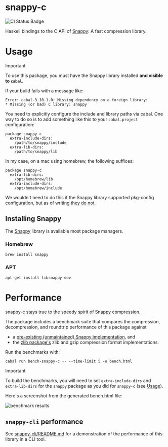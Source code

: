 # snappy-c

![CI Status Badge](https://github.com/well-typed/snappy-c/actions/workflows/haskell-ci.yml/badge.svg)

Haskell bindings to the C API of [Snappy][snappy]: A fast compression library.

# Usage

> [!IMPORTANT]
> To use this package, you must have the Snappy library installed **and visible
> to `cabal`**.

If your build fails with a message like:
```
Error: cabal-3.10.1.0: Missing dependency on a foreign library:
* Missing (or bad) C library: snappy
```

You need to explicitly configure the include and library paths via cabal. One
way to do so is to add something like this to your `cabal.project`
configuration:

```cabal
package snappy-c
  extra-include-dirs:
    /path/to/snappy/include
  extra-lib-dirs:
    /path/to/snappy/lib
```

In my case, on a mac using homebrew, the following suffices:

```cabal
package snappy-c
  extra-lib-dirs:
    /opt/homebrew/lib
  extra-include-dirs:
    /opt/homebrew/include
```

We wouldn't need to do this if the Snappy library supported pkg-config
configuration, but as of writing [they do
not](https://github.com/google/snappy/pull/86#issuecomment-552237257).

## Installing Snappy

The [Snappy][snappy] library is available most package managers.

### Homebrew

```
brew install snappy
```

### APT

```
apt-get install libsnappy-dev
```


# Performance

snappy-c stays true to the speedy spirit of Snappy compression.

The package includes a benchmark suite that compares the compression,
decompression, and roundtrip performance of this package against
- a [pre-existing (unmaintained) Snappy
  implementation](https://hackage.haskell.org/package/snappy), and
- the [zlib package's](https://hackage.haskell.org/package/zlib) zlib and gzip
  compression format implementations.

Run the benchmarks with:
```
cabal run bench-snappy-c -- --time-limit 5 -o bench.html
```

> [!IMPORTANT]
> To build the benchmarks, you will need to set `extra-include-dirs` and
> `extra-lib-dirs` for the `snappy` package as you did for `snappy-c` (see
> [Usage](#usage)).

Here's a screenshot from the generated bench.html file:

![benchmark results](https://raw.githubusercontent.com/well-typed/snappy-c/main/.github/assets/bench-results.png)

## `snappy-cli` performance

<!-- Compressing and decompressing the the [enwik9 test
data](https://mattmahoney.net/dc/textdata.html) (~953MB) 5 times in a minimally
controlled yet consistent environment resulted in the following average times:

| Tool         | Compress time (s) | Decompress time (s)  |
| ------------ | ----------------- | -------------------- |
| `snappy-cli` | 2.074             | 0.61                 |
| `snzip`      | 2.312             | 1.07                 |
| `gzip`       | 26.51             | 1.38                 | -->

See
[snappy-cli/README.md](https://github.com/well-typed/snappy-c/tree/main/snappy-cli)
for a demonstration of the performance of this library in a CLI tool.

<!-- Links -->
[snappy]: https://github.com/google/snappy
